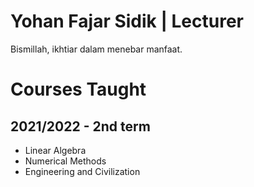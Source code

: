 # Yohan Fajar Sidik | Lecturer

Bismillah, ikhtiar dalam menebar manfaat.

# Courses Taught

## 2021/2022 - 2nd term

* Linear Algebra
* Numerical Methods
* Engineering and Civilization
